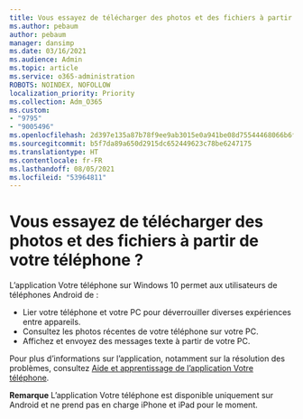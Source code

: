 ```yaml
---
title: Vous essayez de télécharger des photos et des fichiers à partir de votre téléphone ?
ms.author: pebaum
author: pebaum
manager: dansimp
ms.date: 03/16/2021
ms.audience: Admin
ms.topic: article
ms.service: o365-administration
ROBOTS: NOINDEX, NOFOLLOW
localization_priority: Priority
ms.collection: Adm_O365
ms.custom:
- "9795"
- "9005496"
ms.openlocfilehash: 2d397e135a87b78f9ee9ab3015e0a941be08d75544468066b6f8f9857b7db016
ms.sourcegitcommit: b5f7da89a650d2915dc652449623c78be6247175
ms.translationtype: HT
ms.contentlocale: fr-FR
ms.lasthandoff: 08/05/2021
ms.locfileid: "53964811"
---
```

# <a name="are-you-trying-to-download-photos-and-files-from-your-phone"></a>Vous essayez de télécharger des photos et des fichiers à partir de votre téléphone ?

L’application Votre téléphone sur Windows 10 permet aux utilisateurs de téléphones Android de :

- Lier votre téléphone et votre PC pour déverrouiller diverses expériences entre appareils.
- Consultez les photos récentes de votre téléphone sur votre PC.
- Affichez et envoyez des messages texte à partir de votre PC.

Pour plus d’informations sur l’application, notamment sur la résolution des problèmes, consultez [Aide et apprentissage de l’application Votre téléphone](https://support.microsoft.com/your-phone-app).

**Remarque** L’application Votre téléphone est disponible uniquement sur Android et ne prend pas en charge iPhone et iPad pour le moment.